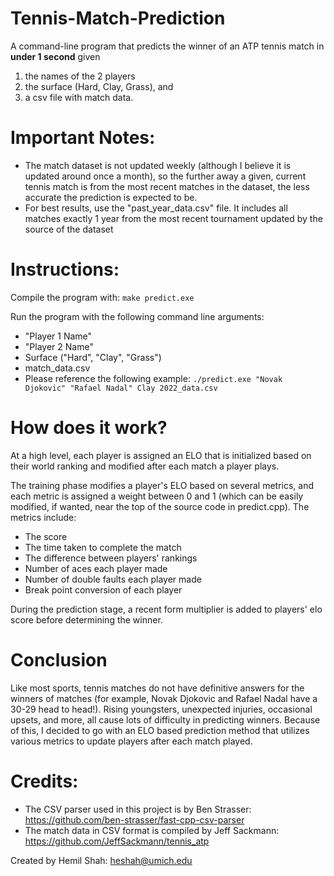 # Tennis-Match-Prediction
A command-line program that predicts the winner of an ATP tennis match in **under 1 second** given 
1) the names of the 2 players 
2) the surface (Hard, Clay, Grass), and 
3) a csv file with match data. 

# Important Notes:
- The match dataset is not updated weekly (although I believe it is updated around once a month), so the further away a given, current tennis match is from the most recent matches in the dataset, the less accurate the prediction is expected to be.
- For best results, use the "past_year_data.csv" file. It includes all matches exactly 1 year from the most recent tournament updated by the source of the dataset

# Instructions:
Compile the program with: ` make predict.exe `

Run the program with the following command line arguments:
- "Player 1 Name"
- "Player 2 Name"
- Surface ("Hard", "Clay", "Grass")
- match_data.csv
- Please reference the following example: 
` ./predict.exe "Novak Djokovic" "Rafael Nadal" Clay 2022_data.csv `

# How does it work?
At a high level, each player is assigned an ELO that is initialized based on their world ranking and modified after each match a player plays.

The training phase modifies a player's ELO based on several metrics, and each metric is assigned a weight between 0 and 1 (which can be easily modified, if wanted, near the top of the source code in predict.cpp). 
The metrics include:
- The score
- The time taken to complete the match
- The difference between players' rankings
- Number of aces each player made
- Number of double faults each player made
- Break point conversion of each player

During the prediction stage, a recent form multiplier is added to players' elo score before determining the winner.

# Conclusion
Like most sports, tennis matches do not have definitive answers for the winners of matches (for example, Novak Djokovic and Rafael Nadal have a 30-29 head to head!).
Rising youngsters, unexpected injuries, occasional upsets, and more, all cause lots of difficulty in predicting winners. Because of this, I decided to go with an ELO based prediction method that utilizes various metrics to update players after each match played.

# Credits:
- The CSV parser used in this project is by Ben Strasser: https://github.com/ben-strasser/fast-cpp-csv-parser
- The match data in CSV format is compiled by Jeff Sackmann: https://github.com/JeffSackmann/tennis_atp

Created by Hemil Shah: <heshah@umich.edu>
